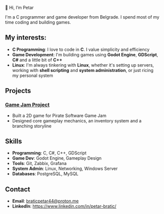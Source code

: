 👋 Hi, I’m Petar

I'm a C programmer and game developer from Belgrade. I spend most of my time coding and building games.

## My interests:
- **C Programming**: I love to code in **C**. I value simplicity and efficiency 
- **Game Development**: I'm building games using **Godot Engine**, **GDScript**, **C#** and a little bit of **C++**
- **Linux**: I'm always tinkering with **Linux**, whether it's setting up servers, working with **shell scripting** and **system administration**, or just ricing my personal system

## Projects
### [Game Jam Project](https://senorabe.itch.io/proxy-final)
- Built a 2D game for Pirate Software Game Jam
- Designed core gameplay mechanics, an inventory system and a branching storyline

## Skills
- **Programming**: C, C#, C++, GDScript
- **Game Dev**: Godot Engine, Gameplay Design
- **Tools**: Git, Zabbix, Grafana
- **System Admin**: Linux, Networking, Windows Server
- **Databases**: PostgreSQL, MySQL

## Contact
- **Email**: [braticpetar44@proton.me](mailto:braticpetar44@proton.me)
- **LinkedIn**: https://www.linkedin.com/in/petar-bratic/
